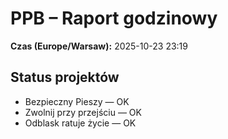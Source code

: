 # PPB – Raport godzinowy
**Czas (Europe/Warsaw):** 2025-10-23 23:19

## Status projektów
- Bezpieczny Pieszy — OK
- Zwolnij przy przejściu — OK
- Odblask ratuje życie — OK

